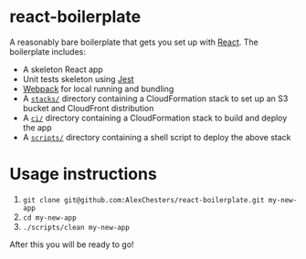 # react-boilerplate

A reasonably bare boilerplate that gets you set up with
[React](https://facebook.github.io/react/).
The boilerplate includes:
* A skeleton React app
* Unit tests skeleton using [Jest](https://facebook.github.io/jest/)
* [Webpack](https://webpack.github.io/) for local running and bundling
* A [`stacks/`](./stacks) directory containing a CloudFormation stack to set up an S3 bucket and CloudFront distribution
* A [`ci/`](./ci) directory containing a CloudFormation stack to build and deploy the app
* A [`scripts/`](./scripts) directory containing a shell script to deploy the above stack

# Usage instructions

1. `git clone git@github.com:AlexChesters/react-boilerplate.git my-new-app`
1. `cd my-new-app`
1. `./scripts/clean my-new-app`

After this you will be ready to go!
